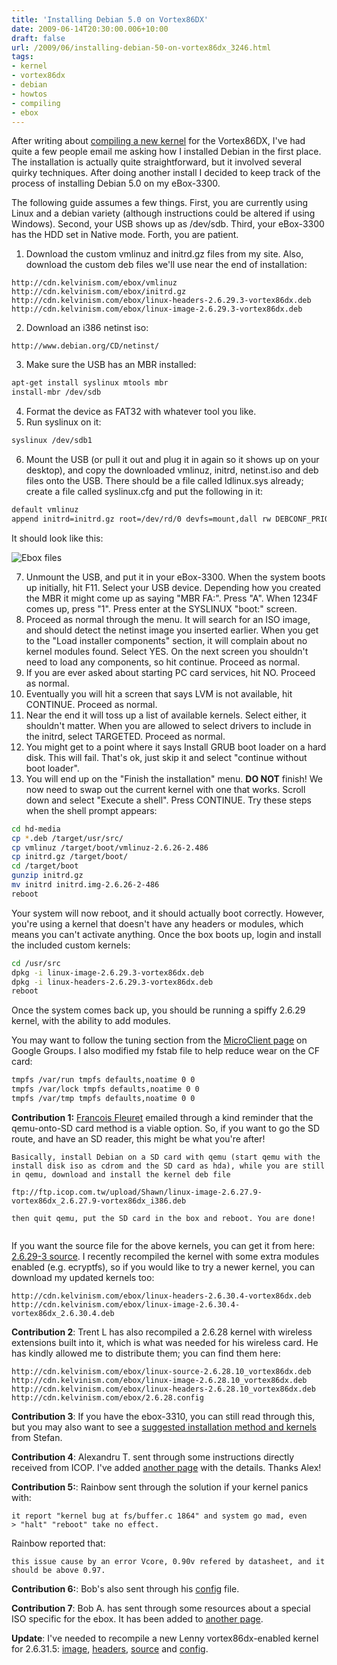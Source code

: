 ```yaml
---
title: 'Installing Debian 5.0 on Vortex86DX'
date: 2009-06-14T20:30:00.006+10:00
draft: false
url: /2009/06/installing-debian-50-on-vortex86dx_3246.html
tags: 
- kernel
- vortex86dx
- debian
- howtos
- compiling
- ebox
---
```


After writing about [compiling a new kernel](http://kelvinism.com/tech-blog/compiling-kernel-vortex86dx/) for the Vortex86DX, I've had quite a few people email me asking how I installed Debian in the first place. The installation is actually quite straightforward, but it involved several quirky techniques. After doing another install I decided to keep track of the process of installing Debian 5.0 on my eBox-3300.

The following guide assumes a few things. First, you are currently using Linux and a debian variety (although instructions could be altered if using Windows). Second, your USB shows up as /dev/sdb. Third, your eBox-3300 has the HDD set in Native mode. Forth, you are patient.

1. Download the custom vmlinuz and initrd.gz files from my site. Also, download the custom deb files we'll use near the end of installation:

```plain
http://cdn.kelvinism.com/ebox/vmlinuz
http://cdn.kelvinism.com/ebox/initrd.gz
http://cdn.kelvinism.com/ebox/linux-headers-2.6.29.3-vortex86dx.deb
http://cdn.kelvinism.com/ebox/linux-image-2.6.29.3-vortex86dx.deb

```  
  

2. Download an i386 netinst iso:

```plain
http://www.debian.org/CD/netinst/

```  
  

3. Make sure the USB has an MBR installed:

```bash
apt-get install syslinux mtools mbr
install-mbr /dev/sdb

```  

4. Format the device as FAT32 with whatever tool you like.
5. Run syslinux on it:

```bash
syslinux /dev/sdb1

```  
6. Mount the USB (or pull it out and plug it in again so it shows up on your desktop), and copy the downloaded vmlinuz, initrd, netinst.iso and deb files onto the USB. There should be a file called ldlinux.sys already; create a file called syslinux.cfg and put the following in it:

```bash
default vmlinuz
append initrd=initrd.gz root=/dev/rd/0 devfs=mount,dall rw DEBCONF_PRIORITY=medium

```  
  

It should look like this:

![Ebox files](http://cdn.kelvinism.com/images/ebox3300files.png)  
  
7. Unmount the USB, and put it in your eBox-3300. When the system boots up initially, hit F11. Select your USB device. Depending how you created the MBR it might come up as saying "MBR FA:". Press "A". When 1234F comes up, press "1". Press enter at the SYSLINUX "boot:" screen.
8. Proceed as normal through the menu. It will search for an ISO image, and should detect the netinst image you inserted earlier. When you get to the "Load installer components" section, it will complain about no kernel modules found. Select YES. On the next screen you shouldn't need to load any components, so hit continue. Proceed as normal.
9. If you are ever asked about starting PC card services, hit NO. Proceed as normal.
10. Eventually you will hit a screen that says LVM is not available, hit CONTINUE. Proceed as normal.
11. Near the end it will toss up a list of available kernels. Select either, it shouldn't matter. When you are allowed to select drivers to include in the initrd, select TARGETED. Proceed as normal.
12. You might get to a point where it says Install GRUB boot loader on a hard disk. This will fail. That's ok, just skip it and select "continue without boot loader".
13. You will end up on the "Finish the installation" menu. **DO NOT** finish! We now need to swap out the current kernel with one that works. Scroll down and select "Execute a shell". Press CONTINUE. Try these steps when the shell prompt appears:

```bash
cd hd-media
cp *.deb /target/usr/src/
cp vmlinuz /target/boot/vmlinuz-2.6.26-2.486
cp initrd.gz /target/boot/
cd /target/boot
gunzip initrd.gz
mv initrd initrd.img-2.6.26-2-486
reboot


```  
  

Your system will now reboot, and it should actually boot correctly. However, you're using a kernel that doesn't have any headers or modules, which means you can't activate anything. Once the box boots up, login and install the included custom kernels:

```bash
cd /usr/src
dpkg -i linux-image-2.6.29.3-vortex86dx.deb
dpkg -i linux-headers-2.6.29.3-vortex86dx.deb
reboot

```  
  

Once the system comes back up, you should be running a spiffy 2.6.29 kernel, with the ability to add modules.

You may want to follow the tuning section from the [MicroClient page](http://groups.google.com/group/microclient/web/ubuntu-on-microclient-sr) on Google Groups. I also modified my fstab file to help reduce wear on the CF card:

```bash
tmpfs /var/run tmpfs defaults,noatime 0 0
tmpfs /var/lock tmpfs defaults,noatime 0 0
tmpfs /var/tmp tmpfs defaults,noatime 0 0

```  

**Contribution 1:** [Francois Fleuret](http://www.idiap.ch/~fleuret/) emailed through a kind reminder that the qemu-onto-SD card method is a viable option. So, if you want to go the SD route, and have an SD reader, this might be what you're after!

```plain
Basically, install Debian on a SD card with qemu (start qemu with the
install disk iso as cdrom and the SD card as hda), while you are still
in qemu, download and install the kernel deb file

ftp://ftp.icop.com.tw/upload/Shawn/linux-image-2.6.27.9-vortex86dx_2.6.27.9-vortex86dx_i386.deb

then quit qemu, put the SD card in the box and reboot. You are done!


```  
  

If you want the source file for the above kernels, you can get it from here: [2.6.29-3 source](http://cdn.kelvinism.com/ebox/linux-source-2.6.29.3-vortex86dx.deb). I recently recompiled the kernel with some extra modules enabled (e.g. ecryptfs), so if you would like to try a newer kernel, you can download my updated kernels too:

```plain
http://cdn.kelvinism.com/ebox/linux-headers-2.6.30.4-vortex86dx.deb
http://cdn.kelvinism.com/ebox/linux-image-2.6.30.4-vortex86dx_2.6.30.4.deb

```  
  

**Contribution 2**: Trent L has also recompiled a 2.6.28 kernel with wireless extensions built into it, which is what was needed for his wireless card. He has kindly allowed me to distribute them; you can find them here:

```plain
http://cdn.kelvinism.com/ebox/linux-source-2.6.28.10_vortex86dx.deb
http://cdn.kelvinism.com/ebox/linux-image-2.6.28.10_vortex86dx.deb
http://cdn.kelvinism.com/ebox/linux-headers-2.6.28.10_vortex86dx.deb
http://cdn.kelvinism.com/ebox/2.6.28.config

```  

**Contribution 3**: If you have the ebox-3310, you can still read through this, but you may also want to see a [suggested installation method and kernels](http://kelvinism.com/howtos/lenny-ebox-3310a/) from Stefan.

**Contribution 4**: Alexandru T. sent through some instructions directly received from ICOP. I've added [another page](http://www.kelvinism.com/howtos/vortex86dx-instructions-icop/) with the details. Thanks Alex!

**Contribution 5:**: Rainbow sent through the solution if your kernel panics with:  
  

```plain
it report "kernel bug at fs/buffer.c 1864" and system go mad, even
> "halt" "reboot" take no effect.

```  
  
  

Rainbow reported that:

```plain
this issue cause by an error Vcore, 0.90v refered by datasheet, and it should be above 0.97.

```  
  
  

**Contribution 6:**: Bob's also sent through his [config](http://cdn.kelvinism.com/ebox/config-2.6.29.3-ziti.3) file.

**Contribution 7**: Bob A. has sent through some resources about a special ISO specific for the ebox. It has been added to [another page](http://www.kelvinism.com/howtos/vortex86dx-instructions-icop/).  
  

**Update**: I've needed to recompile a new Lenny vortex86dx-enabled kernel for 2.6.31.5: [image](http://cdn.kelvinism.com/ebox/linux-image-2.6.31.5-vortex86dx.deb), [headers](http://cdn.kelvinism.com/ebox/linux-headers-2.6.31.5-vortex86dx.deb), [source](http://cdn.kelvinism.com/ebox/linux-source-2.6.31.5-vortex86dx.deb) and [config](http://cdn.kelvinism.com/ebox/config-2.6.31.5).